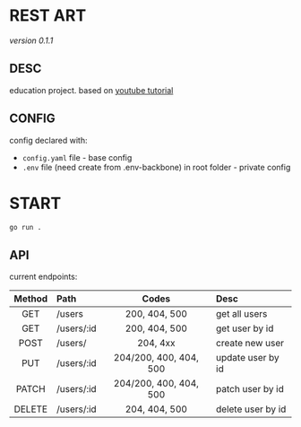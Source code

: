 # REST ART 
*version 0.1.1*

## DESC
education project. based on [youtube tutorial](https://www.youtube.com/playlist?list=PLP19RjSHH4aENxkai8lzF0ocA4EZyS0vn)

## CONFIG
config declared with:
- `config.yaml` file - base config
- `.env` file (need create from .env-backbone) in root folder - private config

# START
```bash
go run .
```

## API
current endpoints:

| Method   | Path          | Codes                    | Desc                |
|:-------: |:------------- |:-----------------------: |:------------------- |
| GET      | /users        | 200, 404, 500            | get all users       |
| GET      | /users/:id    | 200, 404, 500            | get user by id      |
| POST     | /users/       | 204, 4xx                 | create new user     |
| PUT      | /users/:id    | 204/200, 400, 404, 500   | update user by id   |
| PATCH    | /users/:id    | 204/200, 400, 404, 500   | patch user by id    |
| DELETE   | /users/:id    | 204, 404, 500            | delete user by id   |
